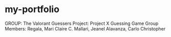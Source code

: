 # my-portfolio

GROUP: The Valorant Guessers
Project: Project X Guessing Game
Group Members:
Regala, Mari Claire C.
Mallari, Jeanel
Alavanza, Carlo Christopher
